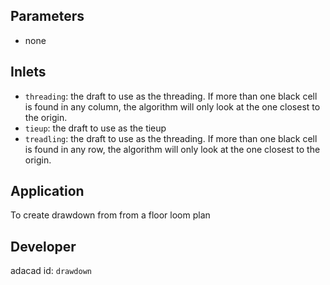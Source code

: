 ## Parameters
- none

## Inlets
- `threading`: the draft to use as the threading. If more than one black cell is found in any column, the algorithm will only look at the one closest to the origin.
- `tieup`: the draft to use as the tieup
- `treadling`: the draft to use as the threading. If more than one black cell is found in any row, the algorithm will only look at the one closest to the origin.


## Application
To create drawdown from from a floor loom plan

## Developer
adacad id: `drawdown`
